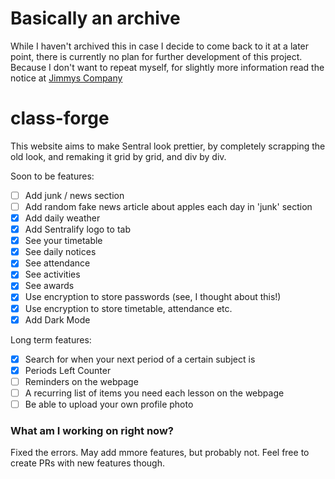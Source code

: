 # Basically an archive
While I haven't archived this in case I decide to come back to it at a later point, there is currently no plan for further development of this project.
Because I don't want to repeat myself, for slightly more information read the notice at [Jimmys Company](https://jimmyscompany.top)

# class-forge
This website aims to make Sentral look prettier, by completely scrapping the old look, and remaking it grid by grid, and div by div.

Soon to be features:
 - [ ] Add junk / news section
 - [ ] Add random fake news article about apples each day in 'junk' section
 - [x] Add daily weather
 - [x] Add Sentralify logo to tab
 - [x] See your timetable
 - [x] See daily notices
 - [x] See attendance
 - [x] See activities
 - [x] See awards
 - [x] Use encryption to store passwords (see, I thought about this!)
 - [x] Use encryption to store timetable, attendance etc.
 - [x] Add Dark Mode

Long term features:
 - [x] Search for when your next period of a certain subject is
 - [x] Periods Left Counter
 - [ ] Reminders on the webpage
 - [ ] A recurring list of items you need each lesson on the webpage
 - [ ] Be able to upload your own profile photo

### What am I working on right now?
Fixed the errors. May add mmore features, but probably not. Feel free to create PRs with new features though.
